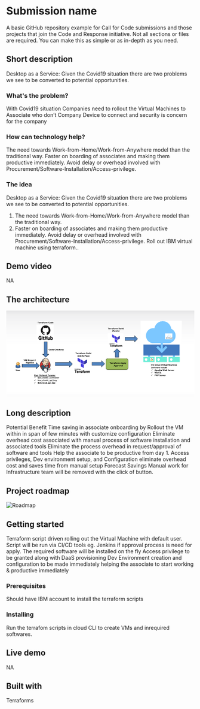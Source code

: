 # Submission name


A basic GitHub repository example for Call for Code submissions and those projects that join the Code and Response initiative. Not all sections or files are required. You can make this as simple or as in-depth as you need.


## Short description

Desktop as a Service: Given the Covid19 situation there are two problems we see to be converted to potential opportunities. 


### What's the problem?

With Covid19 situation Companies need to rollout the Virtual Machines  to Associate who don’t Company Device to connect and security is concern for the company

### How can technology help?

The need towards Work-from-Home/Work-from-Anywhere model than the traditional way.
Faster on boarding of associates and making them productive immediately. Avoid delay or overhead involved with Procurement/Software-Installation/Access-privilege.

### The idea

Desktop as a Service: Given the Covid19 situation there are two problems we see to be converted to potential opportunities. 
1.	The need towards Work-from-Home/Work-from-Anywhere model than the traditional way.
2.	Faster on boarding of associates and making them productive immediately. Avoid delay or overhead involved with Procurement/Software-Installation/Access-privilege.
Roll out IBM virtual machine using terraform..


## Demo video

NA

## The architecture

![Video transcription/translation app](architecture.png)


## Long description

Potential Benefit
Time saving in associate onboarding by Rollout the VM within in span of few minutes with customize configuration
Eliminate overhead cost associated with manual process of software installation and associated tools
Eliminate the process overhead in request/approval of software and tools
Help the associate to be productive from day 1.
Access privileges, Dev environment setup, and Configuration eliminate overhead cost and saves time from manual setup 
Forecast Savings
Manual work for Infrastructure team will be removed with the click of button. 


## Project roadmap

![Roadmap](roadmap.jpg)

## Getting started

Terraform script driven rolling out the Virtual Machine with default user.
Script will be run via CI/CD tools eg. Jenkins if approval process is need for apply. 
The required software will be installed on the fly
Access privilege to be granted along with DaaS provisioning
Dev Environment creation and configuration to be made immediately helping the associate to start working & productive immediately


### Prerequisites

Should have IBM account to install the terraform scripts


### Installing

Run the terrafom scripts in cloud CLI to create VMs and inrequired softwares.

## Live demo

NA

## Built with

Terraforms
